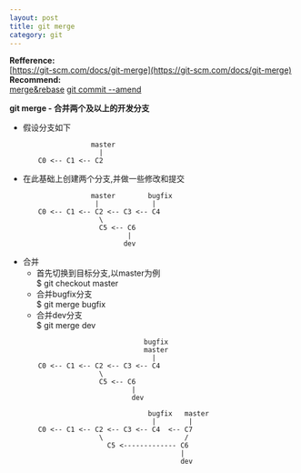 ```yaml
---
layout: post
title: git merge
category: git
---
```


**Refference:**  
    [https://git-scm.com/docs/git-merge](https://git-scm.com/docs/git-merge)           
**Recommend:**  
    [merge&rebase](https://blog.csdn.net/liuxiaoheng1992/article/details/79108233)
    [git commit --amend](https://git-scm.com/book/zh/v1/Git-%E5%9F%BA%E7%A1%80-%E6%92%A4%E6%B6%88%E6%93%8D%E4%BD%9C)
    
**git merge - 合并两个及以上的开发分支**

* 假设分支如下
```
                    master
                      |
       C0 <-- C1 <-- C2
```

* 在此基础上创建两个分支,并做一些修改和提交
```
                    master        bugfix
                     |             |
       C0 <-- C1 <-- C2 <-- C3 <-- C4
                      \
                      C5 <-- C6
                             |
                            dev
```

* 合并
  - 首先切换到目标分支,以master为例        
    $ git checkout master         
  - 合并bugfix分支       
    $ git merge bugfix      
  - 合并dev分支          
    $ git merge dev        
    
```
                                 bugfix
                                 master
                                   |
       C0 <-- C1 <-- C2 <-- C3 <-- C4
                      \
                      C5 <-- C6
                              |
                              dev
                              
                                  bugfix   master
                                   |        | 
       C0 <-- C1 <-- C2 <-- C3 <-- C4  <-- C7
                      \                    /
                        C5 <------------- C6
                                          | 
                                          dev
```
